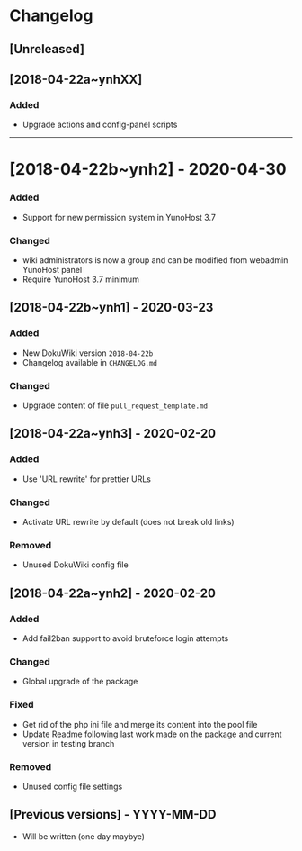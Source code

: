 # Changelog

## [Unreleased]

## [2018-04-22a~ynhXX]

### Added

- Upgrade actions and config-panel scripts

------------

# [2018-04-22b~ynh2] - 2020-04-30

### Added

- Support for new permission system in YunoHost 3.7

### Changed

- wiki administrators is now a group and can be modified from webadmin YunoHost panel
- Require YunoHost 3.7 minimum


## [2018-04-22b~ynh1] - 2020-03-23

### Added

- New DokuWiki version `2018-04-22b`
- Changelog available in `CHANGELOG.md`

### Changed

- Upgrade content of file `pull_request_template.md`

## [2018-04-22a~ynh3] - 2020-02-20

### Added

- Use 'URL rewrite' for prettier URLs

### Changed

- Activate URL rewrite by default (does not break old links)

### Removed

- Unused DokuWiki config file

## [2018-04-22a~ynh2] - 2020-02-20

### Added

- Add fail2ban support to avoid bruteforce login attempts

### Changed

- Global upgrade of the package

### Fixed

- Get rid of the php ini file and merge its content into the pool file
- Update Readme following last work made on the package and current version in testing branch

### Removed

- Unused config file settings

## [Previous versions] - YYYY-MM-DD

- Will be written (one day maybye)
